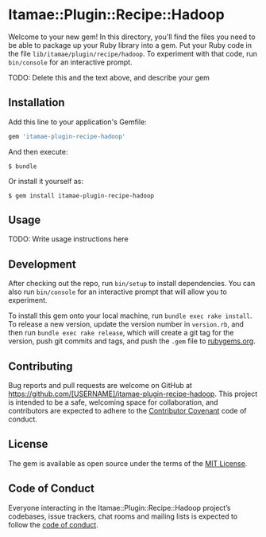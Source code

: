 # Itamae::Plugin::Recipe::Hadoop

Welcome to your new gem! In this directory, you'll find the files you need to be able to package up your Ruby library into a gem. Put your Ruby code in the file `lib/itamae/plugin/recipe/hadoop`. To experiment with that code, run `bin/console` for an interactive prompt.

TODO: Delete this and the text above, and describe your gem

## Installation

Add this line to your application's Gemfile:

```ruby
gem 'itamae-plugin-recipe-hadoop'
```

And then execute:

    $ bundle

Or install it yourself as:

    $ gem install itamae-plugin-recipe-hadoop

## Usage

TODO: Write usage instructions here

## Development

After checking out the repo, run `bin/setup` to install dependencies. You can also run `bin/console` for an interactive prompt that will allow you to experiment.

To install this gem onto your local machine, run `bundle exec rake install`. To release a new version, update the version number in `version.rb`, and then run `bundle exec rake release`, which will create a git tag for the version, push git commits and tags, and push the `.gem` file to [rubygems.org](https://rubygems.org).

## Contributing

Bug reports and pull requests are welcome on GitHub at https://github.com/[USERNAME]/itamae-plugin-recipe-hadoop. This project is intended to be a safe, welcoming space for collaboration, and contributors are expected to adhere to the [Contributor Covenant](http://contributor-covenant.org) code of conduct.

## License

The gem is available as open source under the terms of the [MIT License](https://opensource.org/licenses/MIT).

## Code of Conduct

Everyone interacting in the Itamae::Plugin::Recipe::Hadoop project’s codebases, issue trackers, chat rooms and mailing lists is expected to follow the [code of conduct](https://github.com/[USERNAME]/itamae-plugin-recipe-hadoop/blob/master/CODE_OF_CONDUCT.md).
